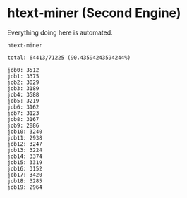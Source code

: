 # htext-miner (Second Engine)

Everything doing here is automated.

```
htext-miner

total: 64413/71225 (90.43594243594244%)

job0: 3512
job1: 3375
job2: 3029
job3: 3189
job4: 3588
job5: 3219
job6: 3162
job7: 3123
job8: 3167
job9: 2886
job10: 3240
job11: 2938
job12: 3247
job13: 3224
job14: 3374
job15: 3319
job16: 3152
job17: 3420
job18: 3285
job19: 2964
```